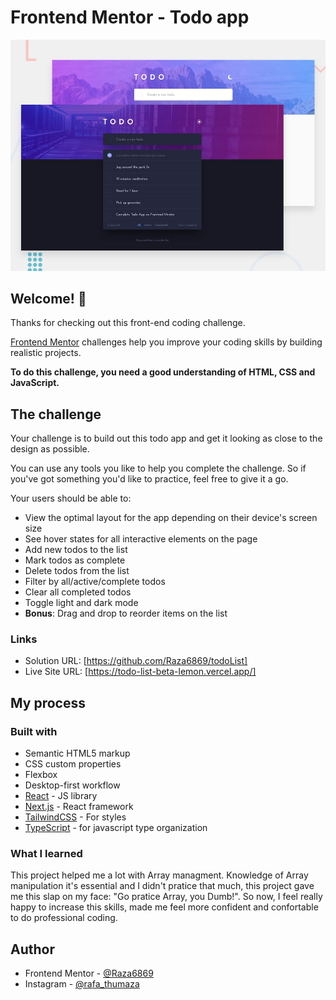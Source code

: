 # Frontend Mentor - Todo app

![Design preview for the Todo app coding challenge](./design/desktop-preview.jpg)

## Welcome! 👋

Thanks for checking out this front-end coding challenge.

[Frontend Mentor](https://www.frontendmentor.io) challenges help you improve your coding skills by building realistic projects.

**To do this challenge, you need a good understanding of HTML, CSS and JavaScript.**

## The challenge

Your challenge is to build out this todo app and get it looking as close to the design as possible.

You can use any tools you like to help you complete the challenge. So if you've got something you'd like to practice, feel free to give it a go.

Your users should be able to:

- View the optimal layout for the app depending on their device's screen size
- See hover states for all interactive elements on the page
- Add new todos to the list
- Mark todos as complete
- Delete todos from the list
- Filter by all/active/complete todos
- Clear all completed todos
- Toggle light and dark mode
- **Bonus**: Drag and drop to reorder items on the list

### Links

- Solution URL: [https://github.com/Raza6869/todoList]
- Live Site URL: [https://todo-list-beta-lemon.vercel.app/]

## My process

### Built with

- Semantic HTML5 markup
- CSS custom properties
- Flexbox
- Desktop-first workflow
- [React](https://reactjs.org/) - JS library
- [Next.js](https://nextjs.org/) - React framework
- [TailwindCSS](https://tailwindcss.com/) - For styles
- [TypeScript](https://www.typescriptlang.org/) - for javascript type organization

### What I learned

This project helped me a lot with Array managment. Knowledge of Array manipulation it's essential and I didn't pratice that much, this project gave me this slap on my face: "Go pratice Array, you Dumb!". So now, I feel really happy to increase this skills, made me feel more confident and confortable to do professional coding.

## Author

- Frontend Mentor - [@Raza6869](https://www.frontendmentor.io/profile/Raza6869)
- Instagram - [@rafa_thumaza](https://www.instagram.com/rafa_thumaza/)
